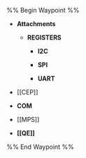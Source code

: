 %% Begin Waypoint %%
- **Attachments**
	- **REGISTERS**
		- **I2C**

		- **SPI**

		- **UART**

- [[CEP]]
- **COM**

- [[MPS]]
- **[[QE]]**

%% End Waypoint %%

